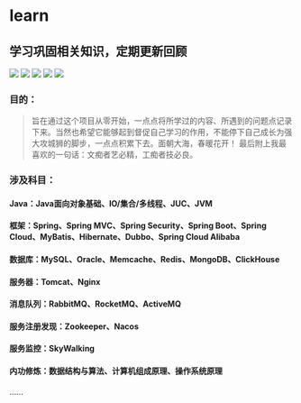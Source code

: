 # learn
## 学习巩固相关知识，定期更新回顾
![](https://img.shields.io/badge/Java%E6%94%BB%E5%9F%8E%E7%8B%AE-%E5%A5%8B%E6%96%97-orange)
![](https://img.shields.io/badge/%E9%9D%A2%E6%9C%9D%E5%A4%A7%E6%B5%B7-%E6%98%A5%E6%9A%96%E8%8A%B1%E5%BC%80-orange)
![](https://img.shields.io/badge/Spring-%E5%85%A8%E5%AE%B6%E6%A1%B6-green)
![](https://img.shields.io/badge/%E6%9E%B6%E6%9E%84-%E5%86%B2%E5%88%BA-red)
![](https://img.shields.io/badge/%E7%A7%AF%E5%B0%91-%E6%88%90%E5%A4%9A-blue)
### 目的：
 > 旨在通过这个项目从零开始，一点点将所学过的内容、所遇到的问题点记录下来。当然也希望它能够起到督促自己学习的作用，不能停下自己成长为强大攻城狮的脚步，一点点积累下去。面朝大海，春暖花开！
最后附上我最喜欢的一句话：文痴者艺必精，工痴者技必良。
### 涉及科目：
 #### Java：Java面向对象基础、IO/集合/多线程、JUC、JVM
 #### 框架：Spring、Spring MVC、Spring Security、Spring Boot、Spring Cloud、MyBatis、Hibernate、Dubbo、Spring Cloud Alibaba
 #### 数据库：MySQL、Oracle、Memcache、Redis、MongoDB、ClickHouse
 #### 服务器：Tomcat、Nginx
 #### 消息队列：RabbitMQ、RocketMQ、ActiveMQ
 #### 服务注册发现：Zookeeper、Nacos
 #### 服务监控：SkyWalking
 #### 内功修炼：数据结构与算法、计算机组成原理、操作系统原理
 ......
